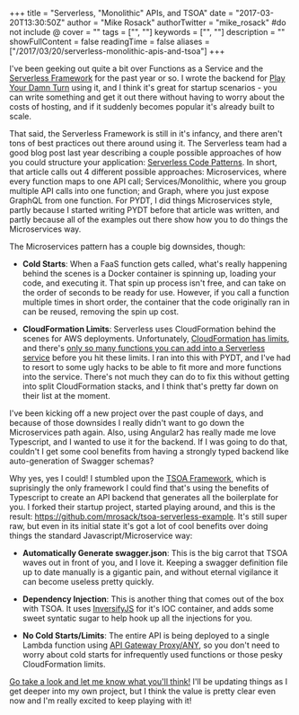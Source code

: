 +++
title = "Serverless, \"Monolithic\" APIs, and TSOA"
date = "2017-03-20T13:30:50Z"
author = "Mike Rosack"
authorTwitter = "mike_rosack" #do not include @
cover = ""
tags = ["", ""]
keywords = ["", ""]
description = ""
showFullContent = false
readingTime = false
aliases = ["/2017/03/20/serverless-monolithic-apis-and-tsoa"]
+++

I've been geeking out quite a bit over Functions as a Service and the [Serverless Framework](https://serverless.com/) for the past year or so.  I wrote the backend for [Play Your Damn Turn](https://www.playyourdamnturn.com/) using it, and I think it's great for startup scenarios - you can write something and get it out there without having to worry about the costs of hosting, and if it suddenly becomes popular it's already built to scale.

That said, the Serverless Framework is still in it's infancy, and there aren't tons of best practices out there around using it. The Serverless team had a good blog post last year describing a couple possible approaches of how you could structure your application: [Serverless Code Patterns](https://serverless.com/blog/serverless-architecture-code-patterns/). In short, that article calls out 4 different possible approaches: Microservices, where every function maps to one API call; Services/Monolithic, where you group multiple API calls into one function; and Graph, where you just expose GraphQL from one function. For PYDT, I did things Microservices style, partly because I started writing PYDT before that article was written, and partly because all of the examples out there show how you to do things the Microservices way.

The Microservices pattern has a couple big downsides, though:

* **Cold Starts**: When a FaaS function gets called, what's really happening behind the scenes is a Docker container is spinning up, loading your code, and executing it.  That spin up process isn't free, and can take on the order of seconds to be ready for use.  However, if you call a function multiple times in short order, the container that the code originally ran in can be reused, removing the spin up cost.

* **CloudFormation Limits**: Serverless uses CloudFormation behind the scenes for AWS deployments.  Unfortunately, [CloudFormation has limits](http://docs.aws.amazon.com/AWSCloudFormation/latest/UserGuide/cloudformation-limits.html), and there's [only so many functions you can add into a Serverless service](https://github.com/serverless/serverless/issues/2853) before you hit these limits.  I ran into this with PYDT, and I've had to resort to some ugly hacks to be able to fit more and more functions into the service.  There's not much they can do to fix this without getting into split CloudFormation stacks, and I think that's pretty far down on their list at the moment.

I've been kicking off a new project over the past couple of days, and because of those downsides I really didn't want to go down the Microservices path again.  Also, using Angular2 has really made me love Typescript, and I wanted to use it for the backend.  If I was going to do that, couldn't I get some cool benefits from having a strongly typed backend like auto-generation of Swagger schemas?

Why yes, yes I could!  I stumbled upon the [TSOA Framework](https://github.com/lukeautry/tsoa), which is suprisingly the only framework I could find that's using the benefits of Typescript to create an API backend that generates all the boilerplate for you.  I forked their startup project, started playing around, and this is the result: https://github.com/mrosack/tsoa-serverless-example.  It's still super raw, but even in its initial state it's got a lot of cool benefits over doing things the standard Javascript/Microservice way:

* **Automatically Generate swagger.json**: This is the big carrot that TSOA waves out in front of you, and I love it.  Keeping a swagger definition file up to date manually is a gigantic pain, and without eternal vigilance it can become useless pretty quickly.

* **Dependency Injection**: This is another thing that comes out of the box with TSOA.  It uses [InversifyJS](https://github.com/inversify/InversifyJS) for it's IOC container, and adds some sweet syntatic sugar to help hook up all the injections for you.

* **No Cold Starts/Limits**: The entire API is being deployed to a single Lambda function using [API Gateway Proxy/ANY](http://docs.aws.amazon.com/apigateway/latest/developerguide/api-gateway-create-api-as-simple-proxy-for-http.html), so you don't need to worry about cold starts for infrequently used functions or those pesky CloudFormation limits.

[Go take a look and let me know what you'll think!](https://github.com/mrosack/tsoa-serverless-example)  I'll be updating things as I get deeper into my own project, but I think the value is pretty clear even now and I'm really excited to keep playing with it!